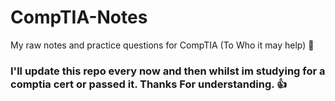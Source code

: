 # CompTIA-Notes
My raw notes and practice questions for CompTIA (To Who it may help) 🙏

### I'll update this repo every now and then whilst im studying for a comptia cert or passed it. Thanks For understanding. 👍

